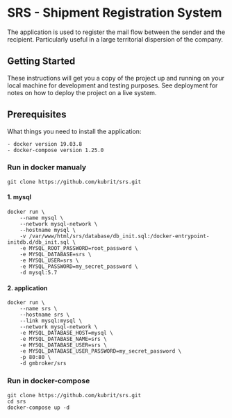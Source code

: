 # SRS - Shipment Registration System

The application is used to register the mail flow between the sender and the recipient. Particularly useful in a large territorial dispersion of the company.

## Getting Started

These instructions will get you a copy of the project up and running on your local machine for development and testing purposes.
See deployment for notes on how to deploy the project on a live system.

## Prerequisites

What things you need to install the application:
```
- docker version 19.03.8
- docker-compose version 1.25.0
```

### Run in docker manualy
```
git clone https://github.com/kubrit/srs.git
```
#### 1. mysql
```
docker run \
	--name mysql \
	--network mysql-network \
	--hostname mysql \
	-v /var/www/html/srs/database/db_init.sql:/docker-entrypoint-initdb.d/db_init.sql \
	-e MYSQL_ROOT_PASSWORD=root_password \
	-e MYSQL_DATABASE=srs \
	-e MYSQL_USER=srs \
	-e MYSQL_PASSWORD=my_secret_password \
	-d mysql:5.7
```
#### 2. application
```
docker run \
	--name srs \
	--hostname srs \
	--link mysql:mysql \
	--network mysql-network \
	-e MYSQL_DATABASE_HOST=mysql \
	-e MYSQL_DATABASE_NAME=srs \
	-e MYSQL_DATABASE_USER=srs \
	-e MYSQL_DATABASE_USER_PASSWORD=my_secret_password \
	-p 80:80 \
	-d gmbroker/srs

```

### Run in docker-compose
```
git clone https://github.com/kubrit/srs.git
cd srs
docker-compose up -d
```
